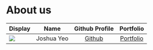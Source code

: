 # About us

Display | Name | Github Profile | Portfolio 
--------|:----:|:--------------:|:---------:
![](https://via.placeholder.com/100.png?text=Photo) | Joshua Yeo | [Github](https://github.com/Ekko-Technology) | [Portfolio](docs/team/Joshua.md)

